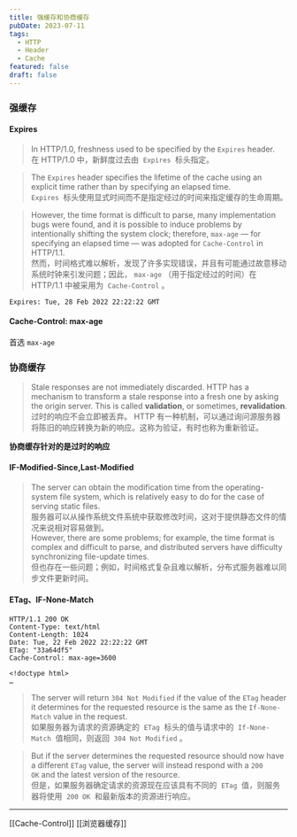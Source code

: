 ```yaml
---
title: 强缓存和协商缓存
pubDate: 2023-07-11
tags:
  - HTTP
  - Header
  - Cache
featured: false
draft: false
---
```


### 强缓存

#### Expires

> In HTTP/1.0, freshness used to be specified by the `Expires` header.  
> 在 HTTP/1.0 中，新鲜度过去由  `Expires`  标头指定。

> The `Expires` header specifies the lifetime of the cache using an explicit time rather than by specifying an elapsed time.  
> `Expires`  标头使用显式时间而不是指定经过的时间来指定缓存的生命周期。

> However, the time format is difficult to parse, many implementation bugs were found, and it is possible to induce problems by intentionally shifting the system clock; therefore, `max-age` — for specifying an elapsed time — was adopted for `Cache-Control` in HTTP/1.1.  
> 然而，时间格式难以解析，发现了许多实现错误，并且有可能通过故意移动系统时钟来引发问题；因此， `max-age` （用于指定经过的时间）在 HTTP/1.1 中被采用为  `Cache-Control` 。

```http
Expires: Tue, 28 Feb 2022 22:22:22 GMT
```

#### Cache-Control: max-age

首选 `max-age`

### 协商缓存

> Stale responses are not immediately discarded. HTTP has a mechanism to transform a stale response into a fresh one by asking the origin server. This is called **validation**, or sometimes, **revalidation**.  
> 过时的响应不会立即被丢弃。 HTTP 有一种机制，可以通过询问源服务器将陈旧的响应转换为新的响应。这称为验证，有时也称为重新验证。

**协商缓存针对的是过时的响应**

#### IF-Modified-Since,Last-Modified

> The server can obtain the modification time from the operating-system file system, which is relatively easy to do for the case of serving static files.  
> 服务器可以从操作系统文件系统中获取修改时间，这对于提供静态文件的情况来说相对容易做到。  
> However, there are some problems; for example, the time format is complex and difficult to parse, and distributed servers have difficulty synchronizing file-update times.  
> 但也存在一些问题；例如，时间格式复杂且难以解析，分布式服务器难以同步文件更新时间。

#### ETag、IF-None-Match

```http
HTTP/1.1 200 OK
Content-Type: text/html
Content-Length: 1024
Date: Tue, 22 Feb 2022 22:22:22 GMT
ETag: "33a64df5"
Cache-Control: max-age=3600

<!doctype html>
…
```

> The server will return `304 Not Modified` if the value of the `ETag` header it determines for the requested resource is the same as the `If-None-Match` value in the request.  
> 如果服务器为请求的资源确定的  `ETag`  标头的值与请求中的  `If-None-Match`  值相同，则返回  `304 Not Modified` 。

> But if the server determines the requested resource should now have a different `ETag` value, the server will instead respond with a `200 OK` and the latest version of the resource.  
> 但是，如果服务器确定请求的资源现在应该具有不同的  `ETag`  值，则服务器将使用  `200 OK`  和最新版本的资源进行响应。

---

[[Cache-Control]]
[[浏览器缓存]]
